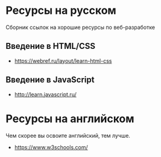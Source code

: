 # Ресурсы на русском
Сборник ссылок на хорошие ресурсы по веб-разработке

## Введение в HTML/CSS
- https://webref.ru/layout/learn-html-css

## Введение в JavaScript
- http://learn.javascript.ru/

# Ресурсы на английском
Чем скорее вы освоите английский, тем лучше.
- https://www.w3schools.com/
